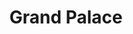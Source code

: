 ---
title: Grand Palace
category: blog
lat: 13.75098
lng: 100.49178
image: https://s3-us-west-2.amazonaws.com/travels2013/2014-01-06 19:37:38 PST.jpg
observation: 20140106193738PST
---